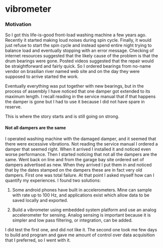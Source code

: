 # vibrometer
 

### Motivation

So I got this life-is-good front-load washing machine a few years ago. Recently it started making loud
noises during spin cycle. Finally, it would just refuse to start the spin cycle and instead
spend entire night trying to balance load and eventually stopping with an error message.
    Checking of internet resources suggested that the likely cause of the problem is that the
drum bearings were gone. Posted videos suggested that the repair would be straightforward
and fairly quick.
    So I ordered bearings from no-name vendor on brasilian river named web site and on the day
they were supposed to arrive started the work.

Eventually everything was put together with new bearings, but in the process of assembly I have
noticed that one damper got extended to its maximum length. I recall reading in the service
manual that if that happens the damper is gone but I had to use it because I did not have
spare in reserve.

This is where the story starts and is still going on strong.

#### Not all dampers are the same

I operated washing machine with the damaged damper, and it seemed that there
were excessive vibrations.
Not reading the service manual I ordered a damper that seemed right. When it arrived I installed
it and noticed even worse performance. Then I started noticing that not all the dampers
are the same.
Went back on line and from the garage bay site ordered set of dampers advertised as new.
When they arrived I put them in and noticed that by the dates stamped on the dampers
these are in fact very old dampers.
First one was total failure.
At that point I asked myself how can I quantify my experiences.
I found two solutions:

1. Some android phones have built in accelerometers. Mine can sample with rate up to 100 Hz,
and applications exist which allow data to be saved locally and exported.

2. Build a vibrometer using embedded system platform and use an analog accelerometer for
sensing. Analog sensing is important because it is simpler and low pass filtering, or
integration, can be added.

I did test the first one, and did not like it. The second one took me few days to build and
program and gave me amount of control over data acquisition that I preferred, so I went with it.



